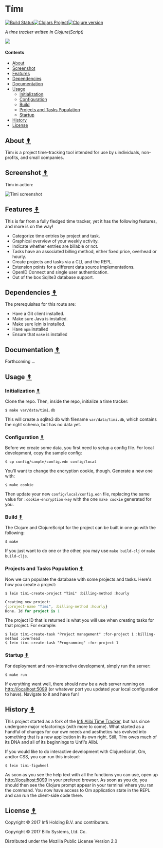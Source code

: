 # Tímı
[![Build Status][travis-badge]][travis][![Clojars Project][clojars-badge]][clojars][![Clojure version][clojure-v]](project.clj)

*A time tracker written in Clojure(Script)*

[![][logo]][logo-large]

#### Contents

* [About](#about-)
* [Screenshot](#screenshot-)
* [Features](#features-)
* [Dependencies](#dependencies-)
* [Documentation](#documentation-)
* [Usage](#usage-)
  * [Initialization](#initialization-)
  * [Configuration](#configuration-)
  * [Build](#build-)
  * [Projects and Tasks Population](#projects-and-tasks-population-)
  * [Startup](#startup-)
* [History](#history-)
* [License](#license-)

## About [&#x219F;](#contents)

Tímı is a project time-tracking tool intended for use by uindividuals, non-profits, and small companies.


## Screenshot [&#x219F;](#contents)

Tímı in action:

![Tími screenshot](docs/screenshot-2.png)


## Features [&#x219F;](#contents)

This is far from a fully fledged time tracker, yet it has the following
features, and more is on the way!

* Categorize time entries by project and task.
* Graphical overview of your weekly activity.
* Indicate whether entries are billable or not.
* Tasks have an associated billing method, either fixed price, overhead or hourly.
* Create projects and tasks via a CLI, and the REPL.
* Extension points for a different data source implementations.
* OpenID Connect and single user authentication.
* Out of the box Sqlite3 database support.


## Dependencies [&#x219F;](#contents)

The prerequisites for this route are:

- Have a Git client installed.
- Make sure Java is installed.
- Make sure [lein](https://leiningen.org/) is installed.
- Have `npm` installed
- Ensure that `make` is installed


## Documentation [&#x219F;](#contents)

Forthcoming ...


## Usage [&#x219F;](#contents)

### Initialization [&#x219F;](#contents)

Clone the repo. Then, inside the repo, initialize a time tracker:

```
$ make var/data/timi.db
```

This will create a sqlite3 db with filename `var/data/timi.db`, which contains
the right schema, but has no data yet.


### Configuration [&#x219F;](#contents)

Before we create some data, you first need to setup a config file. For local
development, copy the sample config:

```
$ cp config/sample/config.edn config/local
```

You'll want to change the encryption cookie, though. Generate a new one with:

```
$ make cookie
```

Then update your new `config/local/config.edn` file, replacing the same value
for `:cookie-encryption-key` with the one `make cookie` generated for you.


### Build [&#x219F;](#contents)

The Clojure and ClojureScript for the project can be built in one go with the
following:

```
$ make
```

If you just want to do one or the other, you may use `make build-clj` or
`make build-cljs`.


### Projects and Tasks Population [&#x219F;](#contents)

Now we can populate the database with some projects and tasks. Here's how you
create a project:

```
$ lein timi-create-project "Tími" :billing-method :hourly
```
```clj
Creating new project:
{:project-name "Tími", :billing-method :hourly}
Done. Id for project is 1
```

The project ID that is returned is what you will use when creating tasks for
that project. For example:

```
$ lein timi-create-task "Project management" :for-project 1 :billing-method :overhead
$ lein timi-create-task "Programming" :for-project 1
```


### Startup [&#x219F;](#contents)

For deployment and non-interactive development, simply run the server:

```
$ make run
```

If everything went well, there should now be a web server running on
[http://localhost:5099](http://localhost:5099) (or whatever port you updated your 
local configuration to have). Navigate to it and have fun!


## History [&#x219F;](#contents)

This project started as a fork of the
[Infi Alibi Time Tracker](https://github.com/infi-nl/alibi), but has since
undergone major refactorings (with more to come). What started as a
handful of changes for our own needs and aesthetics has evolved into something
that is a new application in its own right. Still, Tímı owes much of its DNA
and all of its beginnings to Unfi's Alibi.

If you would like to do interactive development with ClojureScript, Om, and/or
CSS, you can run this instead:

```
$ lein timi-figwheel
```

As soon as you see the help text with all the functions you can use, open up
[http://localhost:5099](http://localhost:5099) in your prefered browser. As soon
as you do, you should then see the Clojure prompt appear in your terminal where
you ran the command. You now have access to Om application state in the REPL
and can run the client-side code there.


## License [&#x219F;](#contents)

Copyright © 2017 Infi Holding B.V. and contributers.

Copyright © 2017 Billo Systems, Ltd. Co.

Distributed under the Mozilla Public License Version 2.0


<!-- Named page links below: /-->

[travis]: https://travis-ci.org/billosys/timi
[travis-badge]: https://travis-ci.org/billosys/timi.png?branch=master
[deps]: http://jarkeeper.com/billosys/timi
[deps-badge]: http://jarkeeper.com/billosys/timi/status.svg
[logo]: resources/public/images/golden-clock-square-250px.png
[logo-large]: resources/public/images/golden-clock-square-2400px.png
[tag-badge]: https://img.shields.io/github/tag/billosys/timi.svg
[tag]: https://github.com/billosys/timi/tags
[clojure-v]: https://img.shields.io/badge/clojure-1.8.0-blue.svg
[clojars]: https://clojars.org/systems.billo/timi
[clojars-badge]: https://img.shields.io/billosys/v/timi.svg
